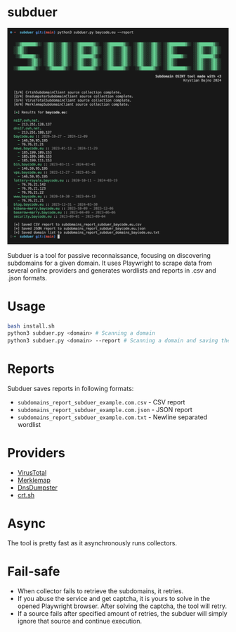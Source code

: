 # subduer

<img src="https://raw.githubusercontent.com/krystianbajno/krystianbajno/main/img/subduer.png"/>

Subduer is a tool for passive reconnaissance, focusing on discovering subdomains for a given domain. It uses Playwright to scrape data from several online providers and generates wordlists and reports in .csv and .json formats.

# Usage

```bash
bash install.sh
python3 subduer.py <domain> # Scanning a domain
python3 subduer.py <domain> --report # Scanning a domain and saving the reports
```

# Reports
Subduer saves reports in following formats:

- `subdomains_report_subduer_example.com.csv` - CSV report
- `subdomains_report_subduer_example.com.json` - JSON report
- `subdomains_report_subduer_example.com.txt` - Newline separated wordlist

# Providers
- [VirusTotal](https://www.virustotal.com/gui/home/search)
- [Merklemap](https://www.merklemap.com)
- [DnsDumpster](https://dnsdumpster.com)
- [crt.sh](https://crt.sh/)

# Async
The tool is pretty fast as it asynchronously runs collectors.

# Fail-safe
- When collector fails to retrieve the subdomains, it retries. 
- If you abuse the service and get captcha, it is yours to solve in the opened Playwright browser. After solving the captcha, the tool will retry.
- If a source fails after specified amount of retries, the subduer will simply ignore that source and continue execution.
